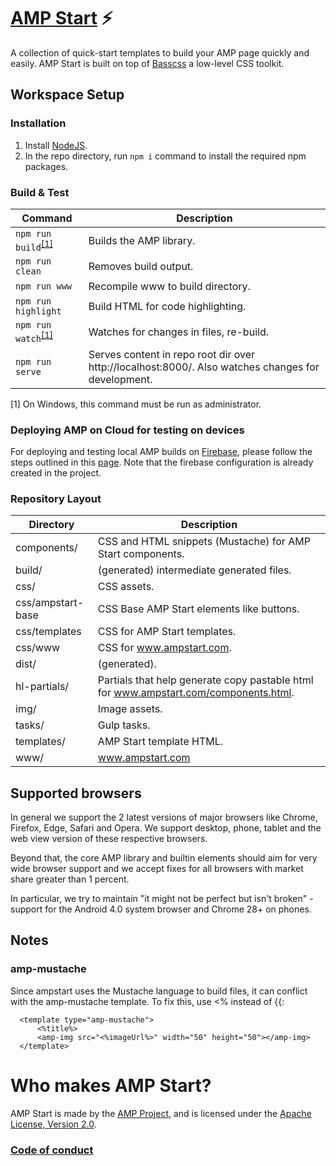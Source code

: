 # [AMP Start](https://ampstart.com/) ⚡

A collection of quick-start templates to build your AMP page quickly and easily.
AMP Start is built on top of [Basscss](http://basscss.com/) a low-level CSS toolkit.


## Workspace Setup

### Installation

1. Install [NodeJS](https://nodejs.org).
2. In the repo directory, run `npm i` command to install the required npm packages.

### Build & Test
| Command                                                                 | Description                                                           |
| ----------------------------------------------------------------------- | --------------------------------------------------------------------- |
| `npm run build`<sup>[[1]](#footnote-1)</sup>                               | Builds the AMP library.                                               |
| `npm run clean`                                                            | Removes build output.                                                 |
| `npm run www`                                                              | Recompile www to build directory.                                     |
| `npm run highlight`                                                        | Build HTML for code highlighting.                                     |
| `npm run watch`<sup>[[1]](#footnote-1)</sup>                               | Watches for changes in files, re-build.                               |
| `npm run serve`                                                            | Serves content in repo root dir over http://localhost:8000/. Also watches changes for development. |

<a id="footnote-1">[1]</a> On Windows, this command must be run as administrator.

### Deploying AMP on Cloud for testing on devices

For deploying and testing local AMP builds on [Firebase](https://firebase.google.com), please follow the steps outlined in this [page](https://firebase.google.com/docs/hosting/deploying). Note that the firebase configuration is already created in the project.

### Repository Layout
| Directory                                                               | Description                                                           |
| ----------------------------------------------------------------------- | --------------------------------------------------------------------- |
|  components/      | CSS and HTML snippets (Mustache) for AMP Start components. |
|  build/           | (generated) intermediate generated files. |
|  css/             | CSS assets. |
|  css/ampstart-base| CSS Base AMP Start elements like buttons. |
|  css/templates    | CSS for AMP Start templates. |
|  css/www          | CSS for www.ampstart.com. |
|  dist/            | (generated). |
|  hl-partials/     | Partials that help generate copy pastable html for www.ampstart.com/components.html. |
|  img/             | Image assets. |
|  tasks/           | Gulp tasks. |
|  templates/       | AMP Start template HTML. |
|  www/             | www.ampstart.com |


## Supported browsers

In general we support the 2 latest versions of major browsers like Chrome, Firefox, Edge, Safari and Opera. We support desktop, phone, tablet and the web view version of these respective browsers.

Beyond that, the core AMP library and builtin elements should aim for very wide browser support and we accept fixes for all browsers with market share greater than 1 percent.

In particular, we try to maintain "it might not be perfect but isn't broken" - support for the Android 4.0 system browser and Chrome 28+ on phones.

## Notes
### amp-mustache
Since ampstart uses the Mustache language to build files, it can conflict with the amp-mustache template. To fix this, use <% instead of {{:
```
  <template type="amp-mustache">
      <%title%>
      <amp-img src="<%imageUrl%>" width="50" height="50"></amp-img>
  </template>
```

# Who makes AMP Start?

AMP Start is made by the [AMP Project](https://www.ampproject.org/), and is licensed
under the [Apache License, Version 2.0](LICENSE).


### [Code of conduct](CODE_OF_CONDUCT.md)
